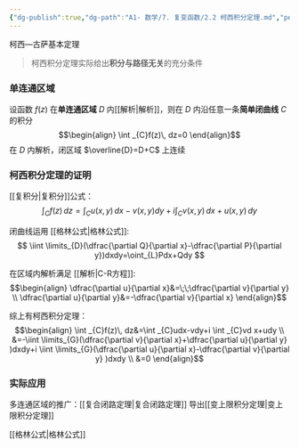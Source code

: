 ```yaml
---
{"dg-publish":true,"dg-path":"A1- 数学/7. 复变函数/2.2 柯西积分定理.md","permalink":"/A1- 数学/7. 复变函数/2.2 柯西积分定理/","dgPassFrontmatter":true,"noteIcon":"","created":"2024-10-03T22:43:28.839+08:00","updated":"2025-04-14T18:25:19.678+08:00"}
---
```


柯西—古萨基本定理
>柯西积分定理实际给出**积分与路径无关**的充分条件
### 单连通区域
设函数 $f(z)$ 在**单连通区域** $D$ 内[[解析\|解析]]，则在 $D$ 内沿任意一条**简单闭曲线** $C$ 的积分
$$\begin{align}
\int  _{C}f(z)\, dz=0 
\end{align}$$
在 $D$ 内解析，闭区域 $\overline{D}=D+C$ 上连续

### 柯西积分定理的证明
[[复积分\|复积分]]公式：
$$
\int _{C} f(z)\, dz=\int _{C}u(x,y)\, dx -v(x,y)dy+i \int _{C}v(x,y) \, dx +u(x,y)\, dy
$$

闭曲线运用 [[格林公式\|格林公式]]:
$$
\iint \limits_{D}(\dfrac{\partial Q}{\partial x}-\dfrac{\partial P}{\partial y})dxdy=\oint_{L}Pdx+Qdy  
$$

在区域内解析满足 [[解析\|C-R方程]]:
$$\begin{align}
\dfrac{\partial u}{\partial x}&=\;\;\dfrac{\partial v}{\partial y} \\
\dfrac{\partial u}{\partial y}&=-\dfrac{\partial v}{\partial x}    
\end{align}$$

综上有柯西积分定理：
$$\begin{align}
\int  _{C}f(z)\, dz&=\int  _{C}udx-vdy+i \int  _{C}vd x+udy \\
&=-\iint \limits_{G}(\dfrac{\partial v}{\partial x}+\dfrac{\partial u}{\partial y}   )dxdy+i \iint \limits_{G}(\dfrac{\partial u}{\partial x}-\dfrac{\partial v}{\partial y}  )dxdy \\
&=0
\end{align}$$
### 实际应用
多连通区域的推广：[[复合闭路定理\|复合闭路定理]]
导出[[变上限积分定理\|变上限积分定理]]















































































































































































































[[格林公式\|格林公式]]
